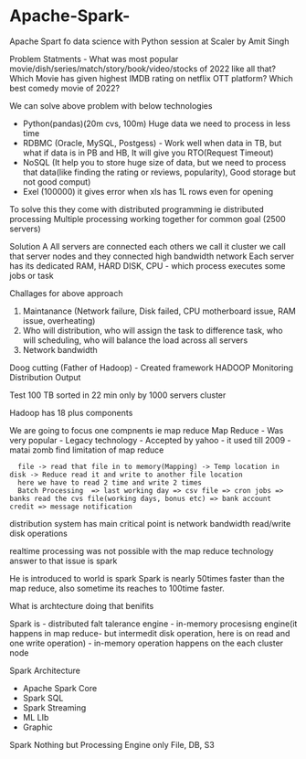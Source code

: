 # Apache-Spark-

Apache Spart fo data science with Python session at Scaler by Amit Singh 

Problem Statments - 
What was most popular movie/dish/series/match/story/book/video/stocks of 2022 like all that?
Which Movie has given highest IMDB rating on netflix OTT platform?
Which best comedy movie of 2022?

We can solve above problem with below technologies 
  -  Python(pandas)(20m cvs, 100m) Huge data we need to process in less time
  -  RDBMC (Oracle, MySQL, Postgess) - Work well when data in TB, but what if data is in PB and HB, It will give you RTO(Request Timeout)
  -  NoSQL (It help you to store huge size of data, but we need to process that data(like finding the rating or reviews, popularity), Good storage but not good comput)
  -  Exel (100000) it gives error when xls has 1L rows even for opening

To solve this they come with distributed programming ie distributed processing 
Multiple processing working together for common goal (2500 servers)


Solution A
All servers are connected each others we call it cluster 
we call that server nodes and they connected high bandwidth network 
Each server has its dedicated RAM, HARD DISK, CPU - which process executes some jobs or task

Challages for above approach 
1.  Maintanance (Network failure, Disk failed, CPU motherboard issue, RAM issue, overheating)
2.  Who will distribution, who will assign the task to difference task, who will scheduling, who will balance the load across all servers
3.  Network bandwidth

Doog cutting (Father of Hadoop) - 
Created framework HADOOP
    Monitoring
    Distribution 
    Output

Test 
100 TB sorted in 22 min only by 1000 servers cluster

Hadoop has 18 plus components 

We are going to focus one compnents ie map reduce 
Map Reduce - Was very popular
           - Legacy technology 
           - Accepted by yahoo
           - it used till 2009 
           - matai zomb find limitation of map reduce 
          
      file -> read that file in to memory(Mapping) -> Temp location in disk -> Reduce read it and write to another file location 
      here we have to read 2 time and write 2 times 
      Batch Processing  => last working day => csv file => cron jobs => banks read the cvs file(working days, bonus etc) => bank account credit => message notification
     
  distribution system has main critical point is 
  network bandwidth 
  read/write disk operations 
  
  
 realtime processing was not possible with the map reduce technology 
 answer to that issue is spark 
 
 He is introduced to world is spark
 Spark is nearly 50times faster than the map reduce, also sometime its reaches to 100time faster.
 
 What is archtecture doing that benifits 
 
 Spark is 
      - distributed falt talerance engine 
      - in-memory procesisng engine(it happens in map reduce- but intermedit disk operation, here is on read and one write operation)
      - in-memory operation happens on the each cluster node
    
Spark Architecture
  - Apache Spark Core
  - Spark SQL 
  - Spark Streaming
  - ML LIb
  - Graphic
  
  Spark Nothing but Processing Engine only 
  File, DB, S3 
  
  
